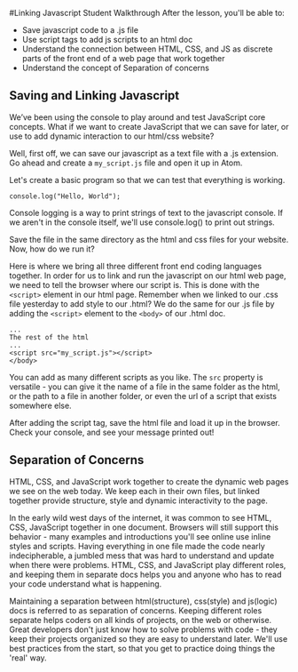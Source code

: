 
#Linking Javascript Student Walkthrough
After the lesson, you'll be able to:
+ Save javascript code to a .js file
+ Use script tags to add js scripts to an html doc
+ Understand the connection between HTML, CSS, and JS as discrete parts of the front end of a web page that work together
+ Understand the concept of Separation of concerns

## Saving and Linking Javascript
We’ve been using the console to play around and test JavaScript core concepts. What if we want to create JavaScript that we can save for later, or use to add dynamic interaction to our html/css website?

Well, first off, we can save our javascript as a text file with a .js extension. Go ahead and create a `my_script.js` file and open it up in Atom.

Let's create a basic program so that we can test that everything is working.

```
console.log("Hello, World");
```
Console logging is a way to print strings of text to the javascript console. If we aren't in the console itself, we'll use console.log() to print out strings.

Save the file in the same directory as the html and css files for your website. Now, how do we run it?

Here is where we bring all three different front end coding languages together. In order for us to link and run the javascript on our html web page, we need to tell the browser where our script is. This is done with the `<script>` element in our html page. Remember when we linked to our .css file yesterday to add style to our .html? We do the same for our .js file by adding the `<script>` element to the `<body>` of our .html doc.
```
...
The rest of the html
...
<script src="my_script.js"></script>
</body>
```
You can add as many different scripts as you like. The `src` property is versatile - you can give it the name of a file in the same folder as the html, or the path to a file in another folder, or even the url of a script that exists somewhere else.

After adding the script tag, save the html file and load it up in the browser. Check your console, and see your message printed out!

## Separation of Concerns
HTML, CSS, and JavaScript work together to create the dynamic web pages we see on the web today. We keep each in their own files, but linked together provide structure, style and dynamic interactivity to the page.

In the early wild west days of the internet, it was common to see HTML, CSS, JavaScript together in one document. Browsers will still support this behavior - many examples and introductions you'll see online use inline styles and scripts. Having everything in one file made the code nearly indecipherable, a jumbled mess that was hard to understand and update when there were problems. HTML, CSS, and JavaScript play different roles, and keeping them in separate docs helps you and anyone who has to read your code understand what is happening.

Maintaining a separation between html(structure), css(style) and js(logic) docs is referred to as separation of concerns. Keeping different roles separate helps coders on all kinds of projects, on the web or otherwise. Great developers don't just know how to solve problems with code - they keep their projects organized so they are easy to understand later. We'll use best practices from the start, so that you get to practice doing things the 'real' way.
